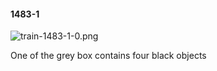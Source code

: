 #### 1483-1
![train-1483-1-0.png](https://github.com/lil-lab/nlvr/raw/master/nlvr/train/images/59/train-1483-1-0.png "train-1483-1-0.png")

One of the grey box contains four black objects